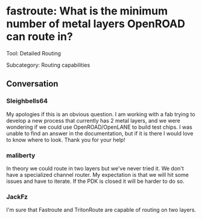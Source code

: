 # fastroute: What is the minimum number of metal layers OpenROAD can route in?

Tool: Detailed Routing

Subcategory: Routing capabilities

## Conversation

### Sleighbells64
My apologies if this is an obvious question. I am working with a fab trying to develop a new process that currently has 2 metal layers, and we were wondering if we could use OpenROAD/OpenLANE to build test chips. I was unable to find an answer in the documentation, but if it is there I would love to know where to look. Thank you for your help!

### maliberty
In theory we could route in two layers but we've never tried it.  We don't have a specialized channel router.  My expectation is that we will hit some issues and have to iterate.  If the PDK is closed it will be harder to do so.

### JackFz
I'm sure that Fastroute and TritonRoute are capable of routing on two layers. 

